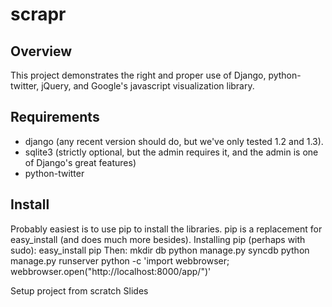 # scrapr

## Overview
This project demonstrates the right and proper use of Django, python-twitter, jQuery, and Google's javascript visualization library.

## Requirements
* django (any recent version should do, but we've only tested 1.2 and 1.3).
* sqlite3 (strictly optional, but the admin requires it, and the admin is one of Django's great features)
* python-twitter

## Install
Probably easiest is to use pip to install the libraries.
pip is a replacement for easy_install (and does much more besides).
Installing pip (perhaps with sudo):
    easy_install pip
Then:
    mkdir db
    python manage.py syncdb
    python manage.py runserver
    python -c 'import webbrowser; webbrowser.open("http://localhost:8000/app/")'

Setup project from scratch
Slides